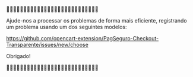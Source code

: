 🛑🛑🛑🛑🛑🛑🛑🛑🛑🛑🛑🛑🛑🛑🛑🛑🛑🛑🛑🛑🛑🛑🛑🛑🛑🛑🛑

Ajude-nos a processar os problemas de forma mais eficiente, registrando um problema usando um dos seguintes modelos:

https://github.com/opencart-extension/PagSeguro-Checkout-Transparente/issues/new/choose

Obrigado!

🛑🛑🛑🛑🛑🛑🛑🛑🛑🛑🛑🛑🛑🛑🛑🛑🛑🛑🛑🛑🛑🛑🛑🛑🛑🛑🛑
